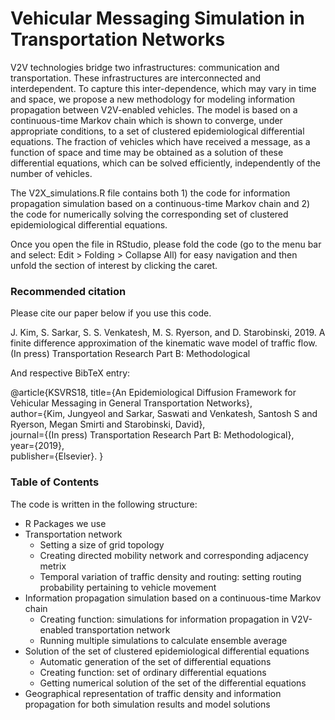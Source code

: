 Vehicular Messaging Simulation in Transportation Networks
===================================

V2V technologies bridge two infrastructures: communication and transportation. These infrastructures are interconnected and interdependent. To capture this inter-dependence, which may vary in time and space, we propose a new methodology for modeling information propagation between V2V-enabled vehicles. The model is based on a continuous-time Markov chain which is shown to converge, under appropriate conditions, to a set of clustered epidemiological differential equations. The fraction of vehicles which have received a message, as a function of space and time may be obtained as a solution of these differential equations, which can be solved efficiently, independently of the number of vehicles. 

The V2X_simulations.R file contains both 1) the code for information propagation simulation based on a continuous-time Markov chain and 2) the code for numerically solving the corresponding set of clustered epidemiological differential equations.

Once you open the file in RStudio, please fold the code (go to the menu bar and select: Edit > Folding > Collapse All) for easy navigation and then unfold the section of interest by clicking the caret.

### Recommended citation
Please cite our paper below if you use this code.

J. Kim, S. Sarkar, S. S. Venkatesh, M. S. Ryerson, and D. Starobinski, 2019. A finite difference approximation of the kinematic wave model of traffic flow. (In press) Transportation Research Part B: Methodological

And respective BibTeX entry:

@article{KSVRS18,
  title={An Epidemiological Diffusion Framework for Vehicular Messaging in General Transportation Networks},  
  author={Kim, Jungyeol and Sarkar, Saswati and Venkatesh, Santosh S and Ryerson, Megan Smirti and Starobinski, David},  
  journal={(In press) Transportation Research Part B: Methodological},  
  year={2019},  
  publisher={Elsevier}. 
}

### Table of Contents 
The code is written in the following structure:
- R Packages we use
- Transportation network
  - Setting a size of grid topology
  - Creating directed mobility network and corresponding adjacency metrix
  - Temporal variation of traffic density and routing: setting routing probability pertaining to vehicle movement
- Information propagation simulation based on a continuous-time Markov chain
  - Creating function: simulations for information propagation in V2V-enabled transportation network
  - Running multiple simulations to calculate ensemble average
- Solution of the set of clustered epidemiological differential equations
  - Automatic generation of the set of differential equations
  - Creating function: set of ordinary differential equations
  - Getting numerical solution of the set of the differential equations
- Geographical representation of traffic density and information propagation for both simulation results and model solutions
